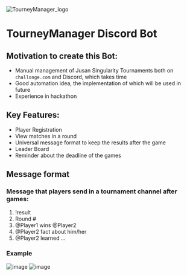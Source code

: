 ![TourneyManager_logo](https://user-images.githubusercontent.com/104251147/175399541-e5775bf4-e3d0-4716-b75c-0ccce26294cb.png)

# TourneyManager Discord Bot

## Motivation to create this Bot:
  * Manual management of Jusan Singularity Tournaments both on `challonge.com` and Discord, which takes time 
  * Good automation idea, the implementation of which will be used in future
  * Experience in hackathon 

## Key Features: 

* Player Registration
* View matches in a round
* Universal message format to keep the results after the game
* Leader Board
* Reminder about the deadline of the games

## Message format

### Message that players send in a tournament channel after games:

1. !result
2. Round #
3. @Player1 wins @Player2
4. @Player2 fact about him/her
5. @Player2 learned ... 
  
### Example
![image](https://user-images.githubusercontent.com/104251147/175401211-638ca7e5-5252-47da-8372-578bab6536f7.png)
![image](https://user-images.githubusercontent.com/104251147/175404984-1ca3fd4a-0547-410e-9284-664fc703d98a.png)



